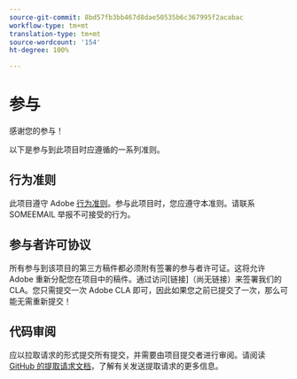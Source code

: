 ```yaml
---
source-git-commit: 8bd57fb3bb467d8dae50535b6c367995f2acabac
workflow-type: tm+mt
translation-type: tm+mt
source-wordcount: '154'
ht-degree: 100%

---
```

# 参与

感谢您的参与！

以下是参与到此项目时应遵循的一系列准则。

## 行为准则

此项目遵守 Adobe [行为准则](https://git.corp.adobe.com/OpenSourceAdvisoryBoard/starter-repo/blob/master/CODE_OF_CONDUCT.md)。参与此项目时，您应遵守本准则。请联系 SOMEEMAIL 举报不可接受的行为。

## 参与者许可协议

所有参与到该项目的第三方稿件都必须附有签署的参与者许可证。这将允许 Adobe 重新分配您在项目中的稿件。通过访问[链接]（尚无链接）来签署我们的 CLA。您只需提交一次 Adobe CLA 即可，因此如果您之前已提交了一次，那么可能无需重新提交！

## 代码审阅

应以拉取请求的形式提交所有提交，并需要由项目提交者进行审阅。请阅读 [GitHub 的提取请求文档](https://help.github.com/cn/articles/about-pull-requests/)，了解有关发送提取请求的更多信息。
